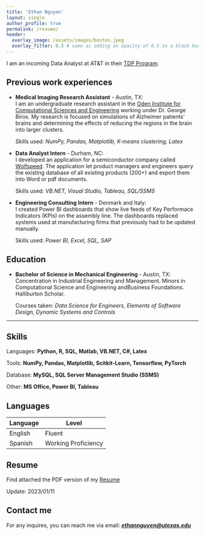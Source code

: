 ```yaml
---
title: 'Ethan Nguyen'
layout: single
author_profile: true
permalink: /resume/
header:
  overlay_image: /assets/images/boston.jpeg
  overlay_filter: 0.5 # same as adding an opacity of 0.5 to a black background
---
```


I am an incoming Data Analyst at AT&T in their [TDP Program](https://www.att.jobs/technology-development-program).

## Previous work experiences

- **Medical Imaging Research Assistant** - Austin, TX:<br>
  I am an undergraduate research assistant in the [Oden Institute for Computational Sciences and Engineering](https://oden.utexas.edu/) working under Dr. George Biros. My research is focused on simulations of Alzheimer patients' brains and determining the effects of reducing the regions in the brain into larger clusters.

  Skills used: *NumPy, Pandas, Matplotlib, K-means clustering, Latex*

- **Data Analyst Intern** - Durham, NC:<br>
  I developed an application for a semiconductor company called [Wolfspeed](https://www.wolfspeed.com/). The application let product managers and engineers query the existing database of all existing products (200+) and export them into Word or pdf documents.
  
  Skills used: *VB.NET, Visual Studio, Tableau, SQL/SSMS*

- **Engineering Consulting Intern** - Denmark and Italy:<br>
  I created Power BI dashboards that show live feeds of Key Performace Indicators (KPIs) on the assembly line. The dashboards replaced systems used at manufacturing firms that previously had to be updated manually.

  Skills used: *Power BI, Excel, SQL, SAP*

## Education

- **Bachelor of Science in Mechanical Engineering** - Austin, TX:<br>
  Concentration in Industrial Engineering and Management. Minors in Computational Science and   Engineering andBusiness Foundations. Halliburton Scholar.

  Courses taken: *Data Science for Engineers, Elements of Software Design, Dynamic Systems and Controls*

---

## Skills

Languages: **Python, R, SQL, Matlab, VB.NET, C#, Latex**

Tools: **NumPy, Pandas, Matplotlib, Scitkit-Learn, Tensorflow, PyTorch**

Database: **MySQL, SQL Server Management Studio (SSMS)**

Other: **MS Office, Power BI, Tableau**

## Languages

| Language | Level  |
|----------|--------|
| English  | Fluent |
| Spanish  | Working Proficiency |

## Resume

Find attached the PDF version of my [Resume](files/Ethan_Nguyen_Resume.pdf)  

Update: 2023/01/11

## Contact me

For any inquires, you can reach me via email: **_[ethannguyen@utexas.edu](mailto:ethannguyen@utexas.edu)_**
